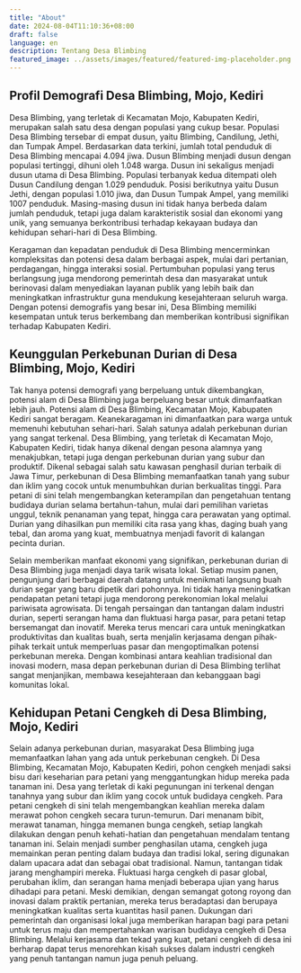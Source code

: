 ```yaml
---
title: "About"
date: 2024-08-04T11:10:36+08:00
draft: false
language: en
description: Tentang Desa Blimbing
featured_image: ../assets/images/featured/featured-img-placeholder.png
---
```


## Profil Demografi Desa Blimbing, Mojo, Kediri

Desa Blimbing, yang terletak di Kecamatan Mojo, Kabupaten Kediri, merupakan salah satu desa dengan populasi yang cukup besar. Populasi Desa Blimbing tersebar di empat dusun, yaitu Blimbing, Candilung, Jethi, dan Tumpak Ampel. Berdasarkan data terkini, jumlah total penduduk di Desa Blimbing mencapai 4.094 jiwa. Dusun Blimbing menjadi dusun dengan populasi tertinggi, dihuni oleh 1.048 warga. Dusun ini sekaligus menjadi dusun utama di Desa Blimbing. Populasi terbanyak kedua ditempati oleh Dusun Candilung dengan 1.029 penduduk. Posisi berikutnya yaitu Dusun Jethi, dengan populasi 1.010 jiwa, dan Dusun Tumpak Ampel, yang memiliki 1007 penduduk. Masing-masing dusun ini tidak hanya berbeda dalam jumlah penduduk, tetapi juga dalam karakteristik sosial dan ekonomi yang unik, yang semuanya berkontribusi terhadap kekayaan budaya dan kehidupan sehari-hari di Desa Blimbing.

Keragaman dan kepadatan penduduk di Desa Blimbing mencerminkan kompleksitas dan potensi desa dalam berbagai aspek, mulai dari pertanian, perdagangan, hingga interaksi sosial. Pertumbuhan populasi yang terus berlangsung juga mendorong pemerintah desa dan masyarakat untuk berinovasi dalam menyediakan layanan publik yang lebih baik dan meningkatkan infrastruktur guna mendukung kesejahteraan seluruh warga. Dengan potensi demografis yang besar ini, Desa Blimbing memiliki kesempatan untuk terus berkembang dan memberikan kontribusi signifikan terhadap Kabupaten Kediri.

## Keunggulan Perkebunan Durian di Desa Blimbing, Mojo, Kediri

Tak hanya potensi demografi yang berpeluang untuk dikembangkan, potensi alam di Desa Blimbing juga berpeluang besar untuk dimanfaatkan lebih jauh. Potensi alam di Desa Blimbing, Kecamatan Mojo, Kabupaten Kediri sangat beragam. Keanekaragaman ini dimanfaatkan para warga untuk memenuhi kebutuhan sehari-hari. Salah satunya adalah perkebunan durian yang sangat terkenal. Desa Blimbing, yang terletak di Kecamatan Mojo, Kabupaten Kediri, tidak hanya dikenal dengan pesona alamnya yang menakjubkan, tetapi juga dengan perkebunan durian yang subur dan produktif. Dikenal sebagai salah satu kawasan penghasil durian terbaik di Jawa Timur, perkebunan di Desa Blimbing memanfaatkan tanah yang subur dan iklim yang cocok untuk menumbuhkan durian berkualitas tinggi. Para petani di sini telah mengembangkan keterampilan dan pengetahuan tentang budidaya durian selama bertahun-tahun, mulai dari pemilihan varietas unggul, teknik penanaman yang tepat, hingga cara perawatan yang optimal. Durian yang dihasilkan pun memiliki cita rasa yang khas, daging buah yang tebal, dan aroma yang kuat, membuatnya menjadi favorit di kalangan pecinta durian.

Selain memberikan manfaat ekonomi yang signifikan, perkebunan durian di Desa Blimbing juga menjadi daya tarik wisata lokal. Setiap musim panen, pengunjung dari berbagai daerah datang untuk menikmati langsung buah durian segar yang baru dipetik dari pohonnya. Ini tidak hanya meningkatkan pendapatan petani tetapi juga mendorong perekonomian lokal melalui pariwisata agrowisata. Di tengah persaingan dan tantangan dalam industri durian, seperti serangan hama dan fluktuasi harga pasar, para petani tetap bersemangat dan inovatif. Mereka terus mencari cara untuk meningkatkan produktivitas dan kualitas buah, serta menjalin kerjasama dengan pihak-pihak terkait untuk memperluas pasar dan mengoptimalkan potensi perkebunan mereka. Dengan kombinasi antara keahlian tradisional dan inovasi modern, masa depan perkebunan durian di Desa Blimbing terlihat sangat menjanjikan, membawa kesejahteraan dan kebanggaan bagi komunitas lokal.

## Kehidupan Petani Cengkeh di Desa Blimbing, Mojo, Kediri

Selain adanya perkebunan durian, masyarakat Desa Blimbing juga memanfaatkan lahan yang ada untuk perkebunan cengkeh. Di Desa Blimbing, Kecamatan Mojo, Kabupaten Kediri, pohon cengkeh menjadi saksi bisu dari keseharian para petani yang menggantungkan hidup mereka pada tanaman ini. Desa yang terletak di kaki pegunungan ini terkenal dengan tanahnya yang subur dan iklim yang cocok untuk budidaya cengkeh. Para petani cengkeh di sini telah mengembangkan keahlian mereka dalam merawat pohon cengkeh secara turun-temurun. Dari menanam bibit, merawat tanaman, hingga memanen bunga cengkeh, setiap langkah dilakukan dengan penuh kehati-hatian dan pengetahuan mendalam tentang tanaman ini. Selain menjadi sumber penghasilan utama, cengkeh juga memainkan peran penting dalam budaya dan tradisi lokal, sering digunakan dalam upacara adat dan sebagai obat tradisional. Namun, tantangan tidak jarang menghampiri mereka. Fluktuasi harga cengkeh di pasar global, perubahan iklim, dan serangan hama menjadi beberapa ujian yang harus dihadapi para petani. Meski demikian, dengan semangat gotong royong dan inovasi dalam praktik pertanian, mereka terus beradaptasi dan berupaya meningkatkan kualitas serta kuantitas hasil panen. Dukungan dari pemerintah dan organisasi lokal juga memberikan harapan bagi para petani untuk terus maju dan mempertahankan warisan budidaya cengkeh di Desa Blimbing. Melalui kerjasama dan tekad yang kuat, petani cengkeh di desa ini berharap dapat terus menorehkan kisah sukses dalam industri cengkeh yang penuh tantangan namun juga penuh peluang.


